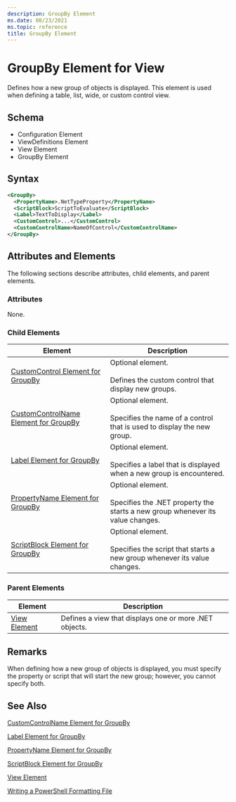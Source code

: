 ```yaml
---
description: GroupBy Element
ms.date: 08/23/2021
ms.topic: reference
title: GroupBy Element
---
```

# GroupBy Element for View

Defines how a new group of objects is displayed. This element is used when defining a table, list,
wide, or custom control view.

## Schema

- Configuration Element
- ViewDefinitions Element
- View Element
- GroupBy Element

## Syntax

```xml
<GroupBy>
  <PropertyName>.NetTypeProperty</PropertyName>
  <ScriptBlock>ScriptToEvaluate</ScriptBlock>
  <Label>TextToDisplay</Label>
  <CustomControl>...</CustomControl>
  <CustomControlName>NameOfControl</CustomControlName>
</GroupBy>
```

## Attributes and Elements

The following sections describe attributes, child elements, and parent elements.

### Attributes

None.

### Child Elements

|Element|Description|
|-------------|-----------------|
|[CustomControl Element for GroupBy](./customcontrol-element-for-groupby-format.md)|Optional element.<br /><br /> Defines the custom control that display new groups.|
|[CustomControlName Element for GroupBy](./customcontrolname-element-for-groupby-format.md)|Optional element.<br /><br /> Specifies the name of a control that is used to display the new group.|
|[Label Element for GroupBy](./label-element-for-groupby-format.md)|Optional element.<br /><br /> Specifies a label that is displayed when a new group is encountered.|
|[PropertyName Element for GroupBy](./propertyname-element-for-groupby-format.md)|Optional element.<br /><br /> Specifies the .NET property the starts a new group whenever its value changes.|
|[ScriptBlock Element for GroupBy](./scriptblock-element-for-groupby-format.md)|Optional element.<br /><br /> Specifies the script that starts a new group whenever its value changes.|

### Parent Elements

|Element|Description|
|-------------|-----------------|
|[View Element](./view-element-format.md)|Defines a view that displays one or more .NET objects.|

## Remarks

When defining how a new group of objects is displayed, you must specify the property or script that
will start the new group; however, you cannot specify both.

## See Also

[CustomControlName Element for GroupBy](./customcontrolname-element-for-groupby-format.md)

[Label Element for GroupBy](./label-element-for-groupby-format.md)

[PropertyName Element for GroupBy](./propertyname-element-for-groupby-format.md)

[ScriptBlock Element for GroupBy](./scriptblock-element-for-groupby-format.md)

[View Element](./view-element-format.md)

[Writing a PowerShell Formatting File](./writing-a-powershell-formatting-file.md)
